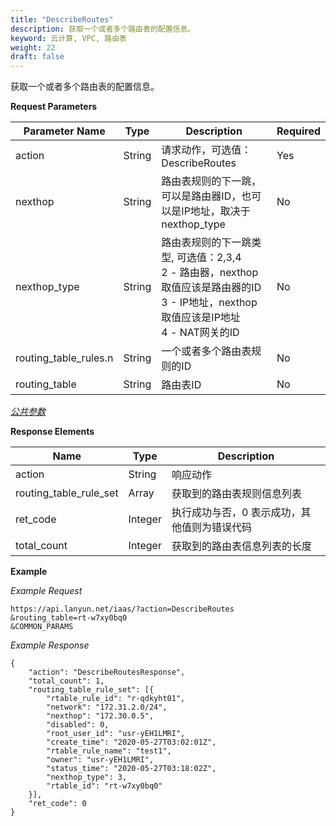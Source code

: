 ```yaml
---
title: "DescribeRoutes"
description: 获取一个或者多个路由表的配置信息。
keyword: 云计算, VPC, 路由表
weight: 22
draft: false
---
```


获取一个或者多个路由表的配置信息。

**Request Parameters**

| Parameter Name | Type | Description | Required |
| --- | --- | --- | --- |
| action | String | 请求动作，可选值：DescribeRoutes | Yes |
| nexthop | String | 路由表规则的下一跳，可以是路由器ID，也可以是IP地址，取决于nexthop_type | No |
| nexthop_type | String | 路由表规则的下一跳类型, 可选值：2,3,4 <br> 2 - 路由器，nexthop取值应该是路由器的ID <br> 3 - IP地址，nexthop取值应该是IP地址 <br> 4 - NAT网关的ID | No |
| routing_table_rules.n | String | 一个或者多个路由表规则的ID | No |
| routing_table | String | 路由表ID | No |

[_公共参数_](../../get_api/parameters/)

**Response Elements**

| Name | Type | Description |
| --- | --- | --- |
| action | String | 响应动作 |
| routing_table_rule_set | Array | 获取到的路由表规则信息列表 |
| ret_code | Integer | 执行成功与否，0 表示成功，其他值则为错误代码 |
| total_count | Integer | 获取到的路由表信息列表的长度 |

**Example**

_Example Request_

```
https://api.lanyun.net/iaas/?action=DescribeRoutes
&routing_table=rt-w7xy0bq0
&COMMON_PARAMS
```
_Example Response_

```
{
	"action": "DescribeRoutesResponse",
	"total_count": 1,
	"routing_table_rule_set": [{
		"rtable_rule_id": "r-qdkyht01",
		"network": "172.31.2.0/24",
		"nexthop": "172.30.0.5",
		"disabled": 0,
		"root_user_id": "usr-yEH1LMRI",
		"create_time": "2020-05-27T03:02:01Z",
		"rtable_rule_name": "test1",
		"owner": "usr-yEH1LMRI",
		"status_time": "2020-05-27T03:18:02Z",
		"nexthop_type": 3,
		"rtable_id": "rt-w7xy0bq0"
	}],
	"ret_code": 0
}
```
